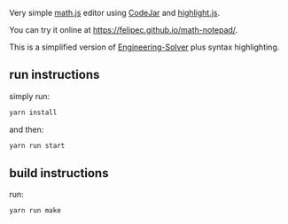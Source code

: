 Very simple [math.js](https://mathjs.org/) editor using [CodeJar](https://medv.io/codejar/) and
[highlight.js](https://highlightjs.org/).


You can try it online at https://felipec.github.io/math-notepad/.

This is a simplified version of [Engineering-Solver](https://github.com/dvd101x/Engineering-Solver)
plus syntax highlighting.

## run instructions

simply run:
```sh
yarn install
```

and then:
```sh
yarn run start
```

## build instructions

run:
```sh
yarn run make 
```
